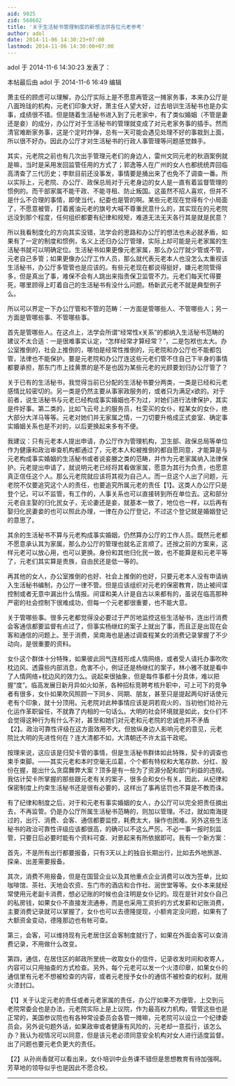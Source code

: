 ```yaml
---
aid: 9025
zid: 568602
title: '关于生活秘书管理制度的新想法供各位元老参考'
author: adol
date: 2014-11-06 14:30:23+07:00
lastmod: 2014-11-06 14:30:00+07:00
---
```


adol 于 2014-11-6 14:30:23 发表了：

本帖最后由 adol 于 2014-11-6 16:49 编辑 

萧主任的顾虑可以理解，办公厅实际上是不愿意再管这一摊家务事，本来办公厅是八面玲珑的机构，元老们印象大好，萧主任人望大好，过去培训生活秘书也是办实事，成绩很不错。但是随着生活秘书进入到了元老家中，有了类似婚姻（不管是妻还是妾）的成分，办公厅对于生活秘书的管理就变成了对元老家务事的插手。然而清官难断家务事，这是个定时炸弹，总有一天可能会遇见处理不好的事栽到上面，所以很不好办。因此办公厅才对生活秘书的行政人事管理等问题感觉棘手。

其实，元老院之前也有几次出手管理元老们的身边人，雷州文同元老的秋涵案例就是嘛，当时是采用发回监管任用的方式了；郭逸等人在广州的女人也都统统弄回临高清查了三代历史；李默目前还没事发，事情要是捅出来了也免不了调查一番。所以实际上，元老院、办公厅、政保总局对于元老身边的女人是一直有着监督管理的惯例的。而干部家属不能干政、不能寻租、防止叛国。这虽然不招人喜欢，但并不是什么不合理的事情，即使当代，纪委也是管的啊。某些元老现在觉得有个小局面了，不愿意被管，打着酱油元老的旗号大喊不尊重民意什么的，其实现在的元老院远没到那个程度，任何组织都要有纪律和规矩，难道无法无天各行其是就是民意？

所以我看制度化的方向其实没错，法学会的思路和办公厅的想法也未必就矛盾，如果有了一定的制度和惯例，名义上还归办公厅管理，实际上却可能是元老家属的生活秘书就可以明确定位。生活秘书如果更像元老家属，那么办公厅就少管或不管，元老自己多管；如果更像办公厅工作人员，那么就代表元老本人也没怎么太重视该生活秘书，办公厅多管管也是应该的。有些元老现在都说得挺好，嫌元老院管得多，但是真出了事，难保不会有人跳出来指责保卫监管不力。元老们每天忙得要死，哪里顾得上盯着自己的生活秘书有没什么问题。杨新武元老不就是典型例子么。

所以可以界定一下办公厅管和不管的范畴：一方面是管哪些人、不管哪些人；另一方面是管哪些事、不管哪些事。

首先是管哪些人。在这点上，法学会所谓“经常性x关系”的都纳入生活秘书范畴的建议不太合适：一是很难事实认定，“怎样经常才算经常？”，二是包袱也太大。办公室推倒的，社会上推倒的，哪怕是经常性推倒的，元老院和办公厅也不能都包管，法律也不能保护。要是元老院和办公厅连这些元老们管不住自己下半身的事情都要承担，那东门市上挂黄票的是不是也因为某些元老的光顾要划归办公厅管了？

关于已有的生活秘书，我觉得当前已分配的生活秘书要分两类，一类是已经和元老感情比较密切的。另一类是仍然主要从事家政服务的，或者只为满足x欲的。对于前者，说生活秘书与元老已经构成事实婚姻也不为过，对她们进行法律保护，其实是件好事。第二类的，比如飞云号上的服务员，杜雯买的女仆，程某女的女仆，绝大部分大洋马等等。元老对她们并无家属之情，一刀切要升格成正式妾室、确定事实婚姻关系也是不对的，以后更换起来多有不便。

我建议：只有元老本人提出申请，办公厅作为管理机构，卫生部、政保总局等单位作为健康和政治审查机构都通过了，元老本人和被推倒的都自愿同意，才能算是与元老构成事实婚姻的生活秘书或者说妾媵之类的范畴，并作为元老家属纳入法律保护。元老提出申请了，就说明元老已经将其看做家属，愿意为其行为负责，也愿意真正信任这个人。那么元老院就应该将其视为自己人。而一旦这个人出了问题，元老院不仅要追究这个人的责任，也要追究所属元老的责任【1】。这类人办公厅只是登个记，可以不监管，有工作的，人事关系也可以直接转到所在单位去。这和部分元老自主娶的归化民女子，无论妻还是妾，就基本一致了，地位也一样，以后再有娶归化民妻妾的也可以照此办理，一律在办公厅登记，不过这个登记就是婚姻登记的意思了。

其余的生活秘书不算与元老构成事实婚姻，仍然算办公厅的工作人员。既然元老都不愿意承认其为家属，那么办公厅的管理也就名正言顺了。还按之前的方案来，这样元老可以放心用，也可以更换。身份和其他归化民一致，也不能算是和元老平等了，元老们其实算是贵族，自由民还是低一等的。

再其他的女人，办公室推倒的也好、社会上推倒的也好，只要元老本人没有申请纳入生活秘书编制，办公厅一律不管。但是应该组织对元老的保密教育，防止被间谍控制或者无意中漏出什么情报。间谍和美人计是自古以来都有的，虽说在临高那种严密的社会控制下很难成功，但每一个元老都很重要，也不能大意。

关于管哪些事。很多元老都觉得没必要过于严厉地监控这些生活秘书，连出行消费会客通信都要监督有点过了，但事实杨继红的案子上就出了事，而且正是出现在会客和通信的问题上。至于消费，吴南海也是通过调查程某女的消费记录掌握了不少动向，是很重要的资料。

女仆这个群体十分特殊，如果彼此同气连枝形成人情网络，或者受人请托办事吹吹枕边风、透露些内部消息，危害不小，例证还是杨继红的案子，林小雅不就是看中了人情网络+枕边风的效力么。说起来很抽象，但是每件事都十分具体，难以把握“度”。临高发展日新月异如火如荼，各种招标竞聘考核升职中，可上可下的竞争者有很多，女仆如果吹风照顾一下同乡、同期、朋友，甚至只是提起两句好话使元老有个印象，就十分顶用。元老院对此种事情应该是洞若观火的，当初他们给孙元化运作革职留任，不就靠了内相的一句话么。大明的社会环境就是如此，女仆们不会觉得这种行为有什么不对，甚至和她们对元老和元老院的忠诚也并不矛盾【2】。政治可靠性评级在这方面效用不大。但放纵身边人影响元老的意见，元老院比大明的先进性何在？连大清都不如，大清朝还不许太监干政呢。

按理来说，这应该是归契卡管的事情，但是生活秘书群体如此特殊，契卡的调查也束手束脚。——其实元老和本时空毫无瓜葛，个个都有特权和大笔存款、分红、股份在握，能出什么贪腐舞弊大案？顶多是有一些为了资源分配和部门利益的违规。我估计契卡所掌握的那些跟元老有关的案子，很多会和女仆有关。因此，从纪律和保密制度上约束生活秘书还是很有必要的，这样出了事再惩罚也不算是不教而诛。

有了纪律和制度之后，对于和元老有事实婚姻的女人，办公厅可以完全把责任摘出去，不再监管。仍是办公厅所属生活秘书范畴的，则加以管理。不过，就如南海提过的，出行、消费、会客、通信都要监控，耗费太大，操作也困难。另外这些生活秘书的政治可靠性评级应该都很高，的确可以不这么严厉。不必一事一报时刻监管，只要日后必要时能有个资料可查、对景起来有所依据即可。我有一个新方案：

首先，不是所有出行都要报备，只有3天以上的独自长期出行，比如去外地旅游、探亲、出差需要报备。

其次，消费不用报备，但是在国营企业以及其他重点企业消费可以改为签单，比如咖啡馆、茶社、天地会农资、东门市的酒店和合作社、润世堂等等。女仆本来就经常使用元老副卡消费，想必记账的时候也会注明是女仆记的。现在是针对女仆自己的私房钱，如果女仆不直接发流通券，而是也采用工资折的方式发薪和记账消费，主要消费记录就可以掌握了，女仆也可以去德隆提现，小额肯定没问题，如果有了大额资金变动，德隆那边也有帐可查。

第三，会客，可以维持现有元老居住区会客制度就行了，如果在外面会客可以查消费记录，不用做什么改变。

第四，通信，在居住区的邮政所里统一收取女仆的信件，记录收发时间和收寄人，内容可以只用抽查的方式检查。另外，每个元老可以发一个火漆印章，如果女仆的通信里有元老不想被检查的内容，或者元老授予女仆的通信不被检查的权利，就用火漆封口。

【1】关于认定元老的责任或者元老家属的责任，办公厅如果不方便管，上交到元老院常委会也是办法，元老院实际上是上议院，作为最高权力机构，管管这些也是正常的，美国参议院也有各种常设委员会各管一摊嘛，元老院可以设立一个纪律委员会。另外说句题外话，如果政审或者健康有风险的，元老却一意孤行，该怎么办？我认为视情况可以同意，但是该元老必须同意安全机构对女人进行适度监督。出了问题也要元老负更大的责任。

【2】从孙尚香就可以看出来，女仆培训中业务课不错但是思想教育有待加强啊。芳草地的领导似乎也是因此不愿合校。

---------

